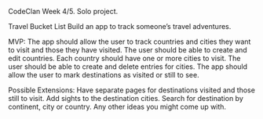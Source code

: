 CodeClan Week 4/5. Solo project.


Travel Bucket List
Build an app to track someone’s travel adventures.

MVP:
The app should allow the user to track countries and cities they want to visit and those they have visited.
The user should be able to create and edit countries.
Each country should have one or more cities to visit.
The user should be able to create and delete entries for cities.
The app should allow the user to mark destinations as visited or still to see.

Possible Extensions:
Have separate pages for destinations visited and those still to visit.
Add sights to the destination cities.
Search for destination by continent, city or country.
Any other ideas you might come up with.
